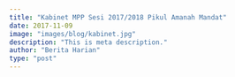 ```yaml
---
title: "Kabinet MPP Sesi 2017/2018 Pikul Amanah Mandat"
date: 2017-11-09
image: "images/blog/kabinet.jpg"
description: "This is meta description."
author: "Berita Harian"
type: "post"
---
```


